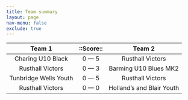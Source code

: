 ```yaml
---
title: Team summary
layout: page
nav-menu: false
exclude: true
---
```




|        Team 1         |  ::Score::  |           Team 2            |
|:---------------------:|:-----------:|:---------------------------:|
|   Charing U10 Black   | 0 &mdash; 5 |      Rusthall Victors       |
|   Rusthall Victors    | 0 &mdash; 3 |    Barming U10 Blues MK2    |
| Tunbridge Wells Youth | 0 &mdash; 5 |      Rusthall Victors       |
|   Rusthall Victors    | 0 &mdash; 0 | Holland’s and Blair Youth |

 <br /><br /><br />